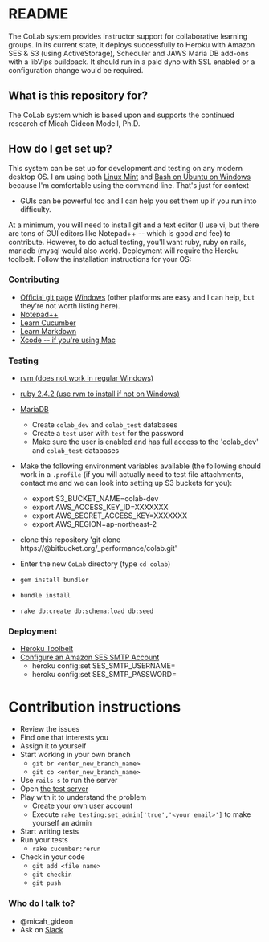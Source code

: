 # README #

The CoLab system provides instructor support for collaborative learning
groups. In its current state, it deploys successfully to Heroku with
Amazon SES & S3 (using ActiveStorage), Scheduler and JAWS Maria DB add-ons with a libVips
buildpack. It should run in a paid dyno with SSL enabled or a configuration
change would be required.

## What is this repository for? ##

The CoLab system which is based upon and supports the continued
research of Micah Gideon Modell, Ph.D.

## How do I get set up? ##

This system can be set up for development and testing on any modern
desktop OS. I am using both [Linux
Mint](https://www.linuxmint.com/download.php) and [Bash on Ubuntu on
Windows](https://msdn.microsoft.com/en-us/commandline/wsl/install_guide)
because I'm comfortable using the command line. That's just for context
- GUIs can be powerful too and I can help you set them up if you run
into difficulty.

At a minimum, you will need to install git and a text editor (I use vi,
but there are tons of GUI editors like Notepad++ -- which is good and
fee) to contribute. However, to do actual testing, you'll want ruby,
ruby on rails, mariadb (mysql would also work). Deployment will require
the Heroku toolbelt. Follow the installation instructions for your OS:

### Contributing ###

* [Official git page](https://git-scm.com/) [Windows](https://git-for-windows.github.io/) (other platforms are easy and I can help, but they're not worth listing here).
* [Notepad++](https://notepad-plus-plus.org/download/v7.3.3.html)
* [Learn Cucumber](https://cucumber.io/docs)
* [Learn Markdown](https://bitbucket.org/tutorials/markdowndemo)
* [Xcode -- if you're using Mac](https://developer.apple.com/xcode/)

### Testing ###
* [rvm (does not work in regular Windows)](http://rvm.io/)
* [ruby 2.4.2 (use rvm to install if not on Windows)](https://www.ruby-lang.org/en/downloads/)
* [MariaDB](https://mariadb.org/download/)
    * Create `colab_dev` and `colab_test` databases
    * Create a `test` user with `test` for the password
    * Make sure the user is enabled and has full access to the 'colab_dev' and `colab_test` databases
* Make the following environment variables available (the following should work in a `.profile` (if you will actually need to test file attachments, contact me and we can look into setting up S3 buckets for you):
    * export S3_BUCKET_NAME=colab-dev
    * export AWS_ACCESS_KEY_ID=XXXXXXX
    * export AWS_SECRET_ACCESS_KEY=XXXXXXX
    * export AWS_REGION=ap-northeast-2

* clone this repository 'git clone https://<your bitbucket ID>@bitbucket.org/_performance/colab.git'
* Enter the new `CoLab` directory (type `cd colab`)
* `gem install bundler`
* `bundle install`
* `rake db:create db:schema:load db:seed`

### Deployment ###
* [Heroku Toolbelt](https://devcenter.heroku.com/articles/heroku-cli)
* [Configure an Amazon SES SMTP Account](https://www.sitepoint.com/deliver-the-mail-with-amazon-ses-and-rails/)
    * heroku config:set SES_SMTP_USERNAME=<your username>
    * heroku config:set SES_SMTP_PASSWORD=<your password>

# Contribution instructions #
* Review the issues
* Find one that interests you
* Assign it to yourself
* Start working in your own branch
    * `git br <enter_new_branch_name>`
    * `git co <enter_new_branch_name>`
* Use `rails s` to run the server
* Open [the test server](http://localhost:3000)
* Play with it to understand the problem
    * Create your own user account
    * Execute `rake testing:set_admin['true','<your email>']` to make yourself an admin
* Start writing tests
* Run your tests
    * `rake cucumber:rerun`
* Check in your code
    * `git add <file name>`
    * `git checkin`
    * `git push`

### Who do I talk to? ###

* @micah_gideon
* Ask on [Slack](https://suny-k.slack.com/messages/G4DNHKPMM)

